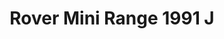 ---
    title: Rover Mini Range 1991 J
    slug: Rover-Mini-Range-1991-J
    description:
    code: Rover-Mini-Range-1991-J
    image: https://cmdiy-archive.s3.us-east-1.amazonaws.com/adverts/images/Rover+Mini+Range+1991+J.jpeg
    download: https://cmdiy-archive.s3.us-east-1.amazonaws.com/adverts/documents/Rover+Mini+Range+1991+J.pdf
---